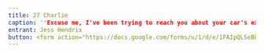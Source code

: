 ```yaml
---
title: 27 Charlie
caption: ''Excuse me, I've been trying to reach you about your car's extended warranty.' Charlie is a full time varmint catcher and accomplished stalker who moonlights as a window-to-window sales cat. Don't worry about contacting him; he will come to you. Wherever you are.'  
entrant: Jess Hendrix
button: <form action="https://docs.google.com/forms/u/1/d/e/1FAIpQLSeBblQMqbBMeuApn2iPdutPu_wvMXp7h9YlIcRDEgHzWuKEQw/formResponse" method="post"><div class="form-element"></div><span>Votes</span><input type="text" name="entry.1491366046" required placeholder="$"></br><span>Email</span><input type="text" name="entry.882766101" required><button type="submit" name="button">Cast Votes</button></form>
---
```

